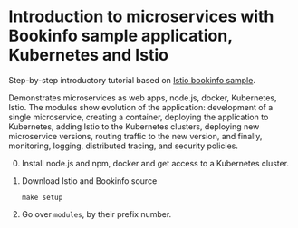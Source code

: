 # Introduction to microservices with Bookinfo sample application, Kubernetes and Istio
Step-by-step introductory tutorial based on [Istio bookinfo sample](https://istio.io/docs/guides/bookinfo.html).

Demonstrates microservices as web apps, node.js, docker, Kubernetes, Istio. The modules show evolution of the application: development of a single microservice, creating a container, deploying the application to Kubernetes, adding Istio to the Kubernetes clusters, deploying new microservice versions, routing traffic to the new version, and finally, monitoring, logging, distributed tracing, and security policies.

0. Install node.js and npm, docker and get access to a Kubernetes cluster.

1. Download Istio and Bookinfo source
   ```
   make setup
   ```
2. Go over `modules`, by their prefix number.
